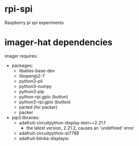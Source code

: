 # rpi-spi
Raspberry pi spi experiments

# imager-hat dependencies
imager requires: 
- packages:
    - libatlas-base-dev
    - libopenjp2-7
    - python3-pil
    - python3-numpy
    - python3-pip
    - python-rpi.gpio (button)
    - python3-rpi.gpio (button)
    - parted (for packer)
    - packer
- pip3 libraries:
    - adafruit-circuitpython-display-text==2.21.1
        - the latest version, 2.21.2, causes an 'undefined' error
    - adafruit-circuitpython-st7789
    - adafruit-blinka-displayio